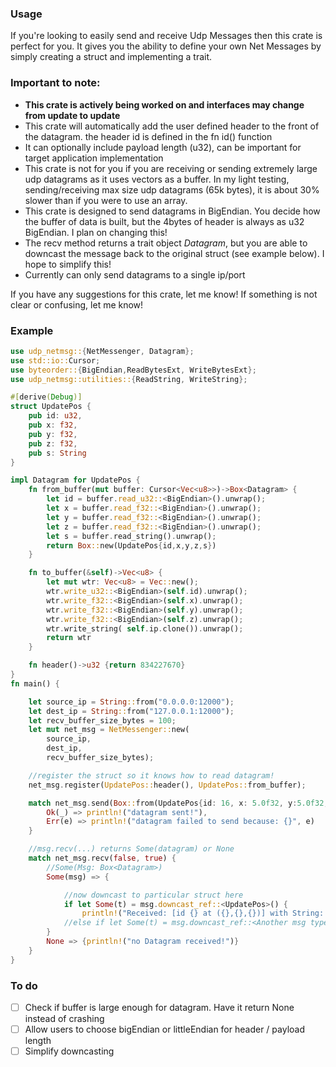 ### Usage
If you're looking to easily send and receive Udp Messages then this crate is perfect for you. 
It gives you the ability to define your own Net Messages by simply creating a struct
and implementing a trait.

### Important to note:
- **This crate is actively being worked on and interfaces may change from update to update**
- This crate will automatically add the user defined header to the front of the datagram. the header id is 
defined in the fn id() function
- It can optionally include payload length (u32), can be important for target application implementation
- This crate is not for you if you are receiving or sending extremely large udp datagrams
as it uses vectors as a buffer. In my light testing, sending/receiving max size udp datagrams
(65k bytes), it is about 30% slower than if you were to use an array.
- This crate is designed to send datagrams in BigEndian. You decide how the buffer of data is built,
but the 4bytes of header is always as u32 BigEndian. I plan on changing this!
- The recv method returns a trait object *Datagram*, but you are able to downcast the message 
back to the original struct (see example below). I hope to simplify this!
- Currently can only send datagrams to a single ip/port


If you have any suggestions for this crate, let me know! If something is not clear or confusing, let me know!

### Example
```rust
use udp_netmsg::{NetMessenger, Datagram};
use std::io::Cursor;
use byteorder::{BigEndian,ReadBytesExt, WriteBytesExt};
use udp_netmsg::utilities::{ReadString, WriteString};

#[derive(Debug)]
struct UpdatePos {
    pub id: u32,
    pub x: f32,
    pub y: f32,
    pub z: f32,
    pub s: String
}

impl Datagram for UpdatePos {
    fn from_buffer(mut buffer: Cursor<Vec<u8>>)->Box<Datagram> {
        let id = buffer.read_u32::<BigEndian>().unwrap();
        let x = buffer.read_f32::<BigEndian>().unwrap();
        let y = buffer.read_f32::<BigEndian>().unwrap();
        let z = buffer.read_f32::<BigEndian>().unwrap();
        let s = buffer.read_string().unwrap();
        return Box::new(UpdatePos{id,x,y,z,s})
    }

    fn to_buffer(&self)->Vec<u8> {
        let mut wtr: Vec<u8> = Vec::new();
        wtr.write_u32::<BigEndian>(self.id).unwrap();
        wtr.write_f32::<BigEndian>(self.x).unwrap();
        wtr.write_f32::<BigEndian>(self.y).unwrap();
        wtr.write_f32::<BigEndian>(self.z).unwrap();
        wtr.write_string( self.ip.clone()).unwrap();
        return wtr
    }

    fn header()->u32 {return 834227670}
}
fn main() {

    let source_ip = String::from("0.0.0.0:12000");
    let dest_ip = String::from("127.0.0.1:12000");
    let recv_buffer_size_bytes = 100;
    let mut net_msg = NetMessenger::new(
        source_ip,
        dest_ip,
        recv_buffer_size_bytes);

    //register the struct so it knows how to read datagram!
    net_msg.register(UpdatePos::header(), UpdatePos::from_buffer);

    match net_msg.send(Box::from(UpdatePos{id: 16, x: 5.0f32, y:5.0f32, z:5.0f32, s: String::from("Hello How are you?")}), true) {
        Ok(_) => println!("datagram sent!"),
        Err(e) => println!("datagram failed to send because: {}", e)
    }

    //msg.recv(...) returns Some(datagram) or None
    match net_msg.recv(false, true) {
        //Some(Msg: Box<Datagram>)
        Some(msg) => {

            //now downcast to particular struct here
            if let Some(t) = msg.downcast_ref::<UpdatePos>() {
                println!("Received: [id {} at ({},{},{})] with String: {}", t.id, t.x, t.y, t.z, t.s);}
            //else if let Some(t) = msg.downcast_ref::<Another msg type>() {}
        }
        None => {println!("no Datagram received!")}
    }
}
```

### To do 
- [ ] Check if buffer is large enough for datagram. Have it return None instead of crashing
- [ ] Allow users to choose bigEndian or littleEndian for header / payload length
- [ ] Simplify downcasting